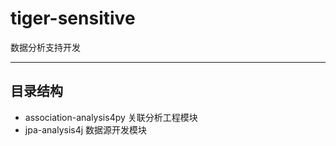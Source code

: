 # tiger-sensitive

数据分析支持开发

----

## 目录结构

- association-analysis4py 关联分析工程模块
- jpa-analysis4j 数据源开发模块

